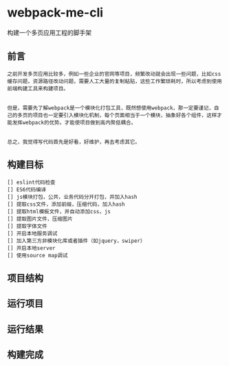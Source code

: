# webpack-me-cli


构建一个多页应用工程的脚手架


## 前言

    之前开发多页应用比较多，例如一些企业的官网等项目，频繁改动就会出现一些问题，比如css缓存问题，资源路径改动问题，需要人工大量的复制粘贴，这些工作繁琐耗时，所以考虑到使用前端构建工具来构建项目。


    但是，需要先了解webpack是一个模块化打包工具，既然想使用webpack，那一定要谨记，自己的多页的项目也一定要引入模块化机制，每个页面相当于一个模块，抽象好各个组件，这样才能发挥webpack的优势。才能使项目做到高内聚低耦合。


    总之，我觉得写代码首先是好看，好维护，再去考虑其它。
    

## 构建目标

    [] eslint代码检查
    [] ES6代码编译
    [] js模块打包，公共，业务代码分开打包，并加入hash
    [] 提取css文件，添加前缀，压缩代码，加入hash
    [] 提取html模板文件，并自动添加css，js
    [] 提取图片文件，压缩图片
    [] 提取字体文件
    [] 开启本地服务调试
    [] 加入第三方非模块化库或者插件（如jquery，swiper）
    [] 开启本地server
    [] 使用source map调试

## 项目结构

## 运行项目

## 运行结果

## 构建完成


